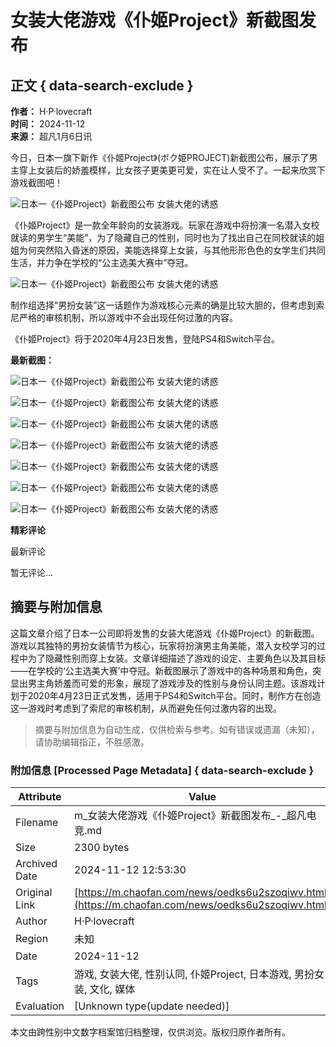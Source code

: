 # 女装大佬游戏《仆姬Project》新截图发布

## 正文 { data-search-exclude }


**作者：** H·P·lovecraft  
**时间：** 2024-11-12  
**来源：** 超凡1月6日讯  

今日，日本一旗下新作《仆姬Project》(ボク姫PROJECT)新截图公布，展示了男主穿上女装后的娇羞模样，比女孩子更美更可爱，实在让人受不了。一起来欣赏下游戏截图吧！

![日本一《仆姬Project》新截图公布 女装大佬的诱惑](https://cdn.cfesport.com//attachment/2020/01/06cad82047be.jpg)

《仆姬Project》是一款全年龄向的女装游戏。玩家在游戏中将扮演一名潜入女校就读的男学生“美能”，为了隐藏自己的性别，同时也为了找出自己在同校就读的姐姐为何突然陷入昏迷的原因，美能选择穿上女装，与其他形形色色的女学生们共同生活，并力争在学校的“公主选美大赛中”夺冠。

![日本一《仆姬Project》新截图公布 女装大佬的诱惑](https://cdn.cfesport.com//attachment/2020/01/0605e56ddab5.jpg)

制作组选择“男扮女装”这一话题作为游戏核心元素的确是比较大胆的，但考虑到索尼严格的审核机制，所以游戏中不会出现任何过激的内容。

《仆姬Project》将于2020年4月23日发售，登陆PS4和Switch平台。

**最新截图：**

![日本一《仆姬Project》新截图公布 女装大佬的诱惑](https://cdn.cfesport.com//attachment/2020/01/06b26449a343.jpg)

![日本一《仆姬Project》新截图公布 女装大佬的诱惑](https://cdn.cfesport.com//attachment/2020/01/060b259cb703.jpg)

![日本一《仆姬Project》新截图公布 女装大佬的诱惑](https://cdn.cfesport.com//attachment/2020/01/061898f94c1c.jpg)

![日本一《仆姬Project》新截图公布 女装大佬的诱惑](https://cdn.cfesport.com//attachment/2020/01/0607bc84b2ec.jpg)

![日本一《仆姬Project》新截图公布 女装大佬的诱惑](https://cdn.cfesport.com//attachment/2020/01/063d049e0bbb.jpg)

![日本一《仆姬Project》新截图公布 女装大佬的诱惑](https://cdn.cfesport.com//attachment/2020/01/068dec45c048.jpg)

![日本一《仆姬Project》新截图公布 女装大佬的诱惑](https://cdn.cfesport.com//attachment/2020/01/069c08579dce.jpg)

**精彩评论**

最新评论

暂无评论...
<!-- tcd_original_link https://m.chaofan.com/news/oedks6u2szoqiwv.html -->
## 摘要与附加信息

<!-- tcd_abstract -->
这篇文章介绍了日本一公司即将发售的女装大佬游戏《仆姬Project》的新截图。游戏以其独特的男扮女装情节为核心，玩家将扮演男主角美能，潜入女校学习的过程中为了隐藏性别而穿上女装。文章详细描述了游戏的设定、主要角色以及其目标——在学校的‘公主选美大赛’中夺冠。新截图展示了游戏中的各种场景和角色，突显出男主角娇羞而可爱的形象，展现了游戏涉及的性别与身份认同主题。该游戏计划于2020年4月23日正式发售，适用于PS4和Switch平台。同时，制作方在创造这一游戏时考虑到了索尼的审核机制，从而避免任何过激内容的出现。
<!-- tcd_abstract_end -->

> 摘要与附加信息为自动生成，仅供检索与参考。如有错误或遗漏（未知），请协助编辑指正，不胜感激。

### 附加信息 [Processed Page Metadata] { data-search-exclude }

| Attribute       | Value                                  |
|-----------------|----------------------------------------|
| Filename        | m_女装大佬游戏《仆姬Project》新截图发布_-_超凡电竞.md                             |
| Size            | 2300 bytes                           |
| Archived Date   | 2024-11-12 12:53:30                             |
| Original Link   | [https://m.chaofan.com/news/oedks6u2szoqiwv.html](https://m.chaofan.com/news/oedks6u2szoqiwv.html)                       |
| Author          | H·P·lovecraft                               |
| Region          | 未知                               |
| Date            | 2024-11-12                                 |
| Tags            | 游戏, 女装大佬, 性别认同, 仆姬Project, 日本游戏, 男扮女装, 文化, 媒体                                 |
| Evaluation            | [Unknown type(update needed)]                                 |
<!-- tcd_table_end -->

本文由跨性别中文数字档案馆归档整理，仅供浏览。版权归原作者所有。
